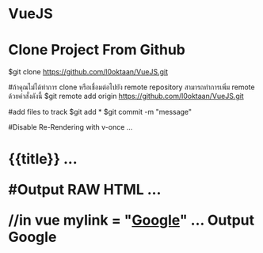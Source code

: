 # VueJS
# Clone Project From Github
$git clone https://github.com/l0oktaan/VueJS.git

#ถ้าคุณไม่ได้ทำการ clone หรือเชื่อมต่อไปยัง remote repository สามารถทำการเพิ่ม remote ด้วยคำสั่งดังนี้
$git remote add origin https://github.com/l0oktaan/VueJS.git

#add files to track
$git add *
$git commit -m "message"




#Disable Re-Rendering with v-once
...
<h1 v-once>{{title}}</h>
...

#Output RAW HTML
...
<p v-html="mylink"></p> //in vue mylink = "<a href='http://www.google.com'>Google</a>"
...
Output
Google

